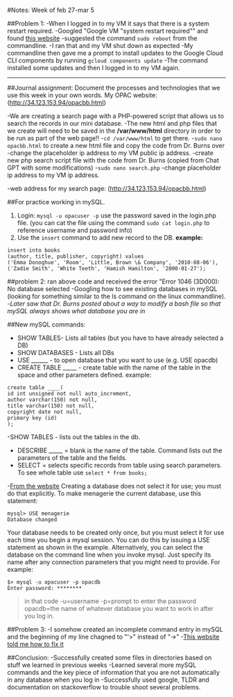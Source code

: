 #Notes: Week of feb 27-mar 5

##Problem 1:
-When I logged in to my VM it says that there is a system restart required. 
-Googled "Google VM "system restart required"" and found [this website](https://askubuntu.com/questions/258297/should-i-always-restart-the-system-when-i-see-system-restart-required)
-suggested the command `sudo reboot` from the commandline. 
-I ran that and my VM shut down as expected
-My commandline then gave me a prompt to install updates to the Google Cloud CLI components by running `gcloud components update`
-The command installed some updates and then I logged in to my VM again. 

---
##Journal assignment: Document the processes and technologies that we use this week in your own words. 
My OPAC website:(http://34.123.153.94/opacbb.html)

-We are creating a search page with a PHP-powered script that allows us to search the records in our mini database.
-The new html and php files that we create will need to be saved in the **/var/www/html** directory in order to be run as part of the web page!! 
-`cd /var/www/html` to get there. 
-`sudo nano opacbb.html` to create a new html file and copy the code from Dr. Burns over
-change the placeholder ip address to my VM public ip address.
-create new php search script file with the code from Dr. Burns (copied from Chat GPT with some modifications)
-`sudo nano search.php`
-change placeholder ip address to my VM ip address. 

-web address for my search page: (http://34.123.153.94/opacbb.html)

##For practice working in mySQL. 
1. Login: `mysql -u opacuser -p` use the password saved in the login.php file. 
(you can cat the file using the command `sudo cat login.php` to reference username and password info)
2. Use the `insert` command to add new record to the DB.
**example:**
```
insert into books
(author, title, publisher, copyright) values
('Emma Donoghue', 'Room', 'Little, Brown \& Company', '2010-08-06'),
('Zadie Smith', 'White Teeth', 'Hamish Hamilton', '2000-01-27');
```
##problem 2: ran above code and received the error "Error 1046 (3D000): No database selected
-Googling how to see existing databases in mySQL (looking for something similar to the ls command on the linux commandline). 
-*Later saw that Dr. Burns posted about a way to modify a bash file so that mySQL always shows what database you are in*

##New mySQL commands:
- SHOW TABLES- Lists all tables (but you have to have already selected a DB)
- SHOW DATABASES - Lists all DBs
- USE ______ - to open database that you want to use (e.g. USE opacdb)
- CREATE TABLE _____ - create table with the name of the table in the space and other parameters defined. 
example:
```
create table ____(
id int unsigned not null auto_increment,
author varchar(150) not null,
title varchar(150) not null,
copyright date not null,
primary key (id)
);
```
-SHOW TABLES - lists out the tables in the db. 
- DESCRIBE _____ = blank is the name of the table. Command lists out the parameters of the table and the fields. 
- SELECT = selects specific records from table using search parameters.  To see whole table use `select * from books;`


-[From the website](https://dev.mysql.com/doc/refman/8.0/en/creating-database.html)
Creating a database does not select it for use; you must do that explicitly. To make menagerie the current database, use this statement:
```
mysql> USE menagerie
Database changed
```
Your database needs to be created only once, but you must select it for use each time you begin a mysql session. You can do this by issuing a USE statement as shown in the example. Alternatively, you can select the database on the command line when you invoke mysql. Just specify its name after any connection parameters that you might need to provide. For example:
```
$> mysql -u opacuser -p opacdb
Enter password: ********
```

>in that code 
>-u=username
>-p=prompt to enter the password
>opacdb=the name of whatever database you want to work in after you log in.


##Problem 3:
-I somehow created an incomplete command entry in mySQL and the beginning of my line chagned to "'>" instead of "->"
-[This website told me how to fix it](https://stackoverflow.com/questions/17538549/what-does-the-symbol-mean-in-the-command-line-in-mysql)

##Conclusion:
-Successfully created some files in directories based on stuff we learned in previous weeks
-Learned several more mySQL commands and the key piece of information that you are not automatically in any database when you log in
-Successfully used google, TLDR and documentation on stackoverflow to trouble shoot several problems. 
